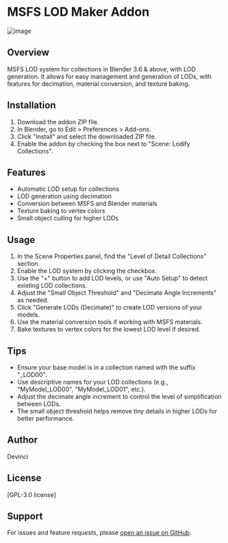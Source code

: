 # MSFS LOD Maker Addon
![image](https://github.com/user-attachments/assets/4e257645-09eb-481a-bf03-8f069e207c27)

## Overview
MSFS LOD system for collections in Blender 3.6 & above, with LOD generation. It allows for easy management and generation of LODs, with features for decimation, material conversion, and texture baking.

## Installation
1. Download the addon ZIP file.
2. In Blender, go to Edit > Preferences > Add-ons.
3. Click "Install" and select the downloaded ZIP file.
4. Enable the addon by checking the box next to "Scene: Lodify Collections".

## Features
- Automatic LOD setup for collections
- LOD generation using decimation
- Conversion between MSFS and Blender materials
- Texture baking to vertex colors
- Small object culling for higher LODs

## Usage
1. In the Scene Properties panel, find the "Level of Detail Collections" section.
2. Enable the LOD system by clicking the checkbox.
3. Use the "+" button to add LOD levels, or use "Auto Setup" to detect existing LOD collections.
4. Adjust the "Small Object Threshold" and "Decimate Angle Increments" as needed.
5. Click "Generate LODs (Decimate)" to create LOD versions of your models.
6. Use the material conversion tools if working with MSFS materials.
7. Bake textures to vertex colors for the lowest LOD level if desired.

## Tips
- Ensure your base model is in a collection named with the suffix "_LOD00".
- Use descriptive names for your LOD collections (e.g., "MyModel_LOD00", "MyModel_LOD01", etc.).
- Adjust the decimate angle increment to control the level of simplification between LODs.
- The small object threshold helps remove tiny details in higher LODs for better performance.

## Author
Devinci

## License
[GPL-3.0 license]

## Support
For issues and feature requests, please [open an issue on GitHub](https://github.com/yourusername/your-repo-name/issues).
